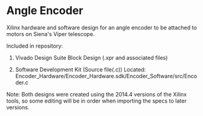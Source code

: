 # Angle Encoder
Xilinx hardware and software design for an angle encoder to be attached to motors on Siena's Viper telescope.

Included in repository:


1. Vivado Design Suite Block Design (.xpr and associated files)

2. Software Development Kit (Source file(.c)) 
    Located: Encoder_Hardware/Encoder_Hardware.sdk/Encoder_Software/src/Encoder.c

Note: Both designs were created using the 2014.4 versions of the Xilinx tools,  so some editing will be in order when importing the specs to later versions.

